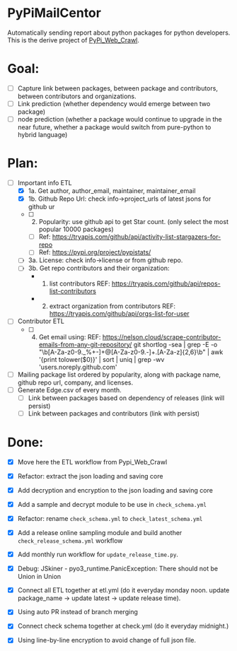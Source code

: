 # PyPiMailCentor

Automatically sending report about python packages for python developers. This is the derive project of [PyPi_Web_Crawl](https://github.com/jeffrey82221/PyPi_Web_Crawl).


# Goal: 

- [ ] Capture link between packages, between package and contributors, between contributors and organizations. 
- [ ] Link prediction (whether dependency would emerge between two package)
- [ ] node prediction (whether a package would continue to upgrade in the near future, whether a package would switch from pure-python to hybrid language)

# Plan:


- [ ] Important info ETL
    - [X] 1a. Get author, author_email, maintainer, maintainer_email
    - [X] 1b. Github Repo Url: check info->project_urls of latest jsons for github ur
    - [ ] 2. Popularity: use github api to get Star count. (only select the most popular 10000 packages)
        - [ ] Ref: https://tryapis.com/github/api/activity-list-stargazers-for-repo
        - [ ] Ref: https://pypi.org/project/pypistats/
    - [ ] 3a. License: check info->license or from github repo.
    - [ ] 3b. Get repo contributors and their organization:
        - 1. list contributors REF: https://tryapis.com/github/api/repos-list-contributors
        - 2. extract organization from contributors REF: https://tryapis.com/github/api/orgs-list-for-user
- [ ] Contributor ETL
    - [ ] 4. Get email using:
        REF: https://nelson.cloud/scrape-contributor-emails-from-any-git-repository/
        git shortlog -sea | grep -E -o "\b[A-Za-z0-9._%+-]+@[A-Za-z0-9.-]+\.[A-Za-z]{2,6}\b" | awk '{print tolower($0)}' | sort | uniq | grep -wv 'users.noreply.github.com'
- [ ] Mailing package list ordered by popularity, along with package name, github repo url, company, and licenses. 
- [ ] Generate Edge.csv of every month. 
    - [ ] Link between packages based on dependency of releases (link will persist)
    - [ ] Link between packages and contributors (link with persist)

# Done: 
- [X] Move here the ETL workflow from Pypi_Web_Crawl
- [X] Refactor: extract the json loading and saving core 
- [X] Add decryption and encryption to the json loading and saving core
- [X] Add a sample and decrypt module to be use in `check_schema.yml`
- [X] Refactor: rename `check_schema.yml` to `check_latest_schema.yml`
- [X] Add a release online sampling module and build another `check_release_schema.yml` workflow
- [X] Add monthly run workflow for `update_release_time.py`.
- [X] Debug: JSkiner - pyo3_runtime.PanicException: There should not be Union in Union
- [X] Connect all ETL together at etl.yml (do it everyday monday noon. update package_name -> update latest -> update release time). 
- [X] Using auto PR instead of branch merging 
- [X] Connect check schema together at check.yml (do it everyday midnight.) 
- [X] Using line-by-line encryption to avoid change of full json file.

